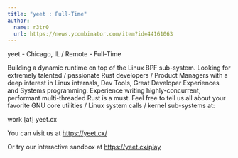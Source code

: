 ```yaml
---
title: "yeet : Full-Time"
author:
  name: r3tr0
  url: https://news.ycombinator.com/item?id=44161063
---
```

yeet - Chicago, IL &#x2F; Remote - Full-Time

Building a dynamic runtime on top of the Linux BPF sub-system. Looking for extremely talented &#x2F; passionate Rust developers &#x2F; Product Managers with a deep interest in Linux internals, Dev Tools, Great Developer Experiences and Systems programming. Experience writing highly-concurrent, performant multi-threaded Rust is a must.
Feel free to tell us all about your favorite GNU core utilities &#x2F; Linux system calls &#x2F; kernel sub-systems at:

work [at] yeet.cx

You can visit us at <a href="https:&#x2F;&#x2F;yeet.cx&#x2F;" rel="nofollow">https:&#x2F;&#x2F;yeet.cx&#x2F;</a>

Or try our interactive sandbox at <a href="https:&#x2F;&#x2F;yeet.cx&#x2F;play" rel="nofollow">https:&#x2F;&#x2F;yeet.cx&#x2F;play</a>
<JobApplication />
